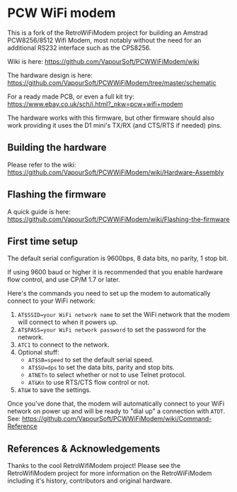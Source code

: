 # PCW WiFi modem

This is a fork of the RetroWiFiModem project for building an Amstrad PCW8256/8512 Wifi Modem, most notably without the need for an additional RS232 interface such as the CPS8256.

Wiki is here: https://github.com/VapourSoft/PCWWiFiModem/wiki

The hardware design is here: https://github.com/VapourSoft/PCWWiFiModem/tree/master/schematic

For a ready made PCB, or even a full kit try: https://www.ebay.co.uk/sch/i.html?_nkw=pcw+wifi+modem

The hardware works with this firmware, but other firmware should also work providing it uses the D1 mini's TX/RX (and CTS/RTS if needed) pins.

## Building the hardware
Please refer to the wiki: https://github.com/VapourSoft/PCWWiFiModem/wiki/Hardware-Assembly

## Flashing the firmware
A quick guide is here: https://github.com/VapourSoft/PCWWiFiModem/wiki/Flashing-the-firmware

## First time setup

The default serial configuration is 9600bps, 8 data bits, no parity, 1
stop bit.

If using 9600 baud or higher it is recommended that you enable hardware flow control, and use CP/M 1.7 or later.

Here's the commands you need to set up the modem to automatically
connect to your WiFi network:

1. `AT$SSID=your WiFi network name` to set the WiFi network that the
modem will connect to when it powers up.
2. `AT$PASS=your WiFi network password` to set the password for the
network.
3. `ATC1` to connect to the network.
4. Optional stuff:
   * `AT$SB=speed` to set the default serial speed.
   * `AT$SU=dps` to set the data bits, parity and stop bits.
   * `ATNETn` to select whether or not to use Telnet protocol.
   * `AT&Kn` to use RTS/CTS flow control or not.
5. `AT&W` to save the settings.

Once you've done that, the modem will automatically connect to your WiFi
network on power up and will be ready to "dial up" a connection with
`ATDT`.  See: https://github.com/VapourSoft/PCWWiFiModem/wiki/Command-Reference


## References & Acknowledgements
Thanks to the cool RetroWifiModem project!
Please see the RetroWifiModem project for more information on the RetroWiFiModem including it's history, contributors and original hardware.  
